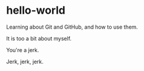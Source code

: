 # hello-world
Learning about Git and GitHub, and how to use them.

It is too a bit about myself.

You're a jerk.

Jerk, jerk, jerk.
